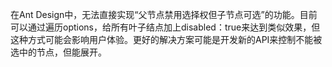 在Ant Design中，无法直接实现“父节点禁用选择权但子节点可选”的功能。目前可以通过遍历options，给所有叶子结点加上disabled：true来达到类似效果，但这种方式可能会影响用户体验。更好的解决方案可能是开发新的API来控制不能被选中的节点，但能展开。
